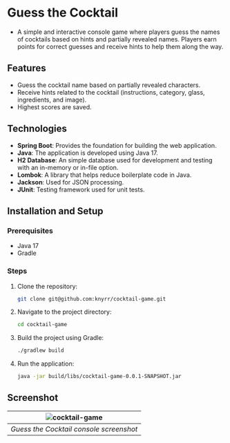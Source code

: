 # Guess the Cocktail

- A simple and interactive console game where players guess the names of cocktails based on hints and partially revealed names. Players earn points for correct guesses and receive hints to help them along the way.

## Features

- Guess the cocktail name based on partially revealed characters.
- Receive hints related to the cocktail (instructions, category, glass, ingredients, and image).
- Highest scores are saved.

## Technologies

- **Spring Boot**: Provides the foundation for building the web application.
- **Java**: The application is developed using Java 17.
- **H2 Database**: An simple database used for development and testing with an in-memory or in-file option.
- **Lombok**: A library that helps reduce boilerplate code in Java.
- **Jackson**: Used for JSON processing.
- **JUnit**: Testing framework used for unit tests.

## Installation and Setup

### Prerequisites

- Java 17
- Gradle

### Steps

1. Clone the repository:

   ```bash
   git clone git@github.com:knyrr/cocktail-game.git
   ```

2. Navigate to the project directory:

   ```bash
   cd cocktail-game
   ```

3. Build the project using Gradle:

   ```bash
   ./gradlew build
   ```

4. Run the application:
   ```bash
   java -jar build/libs/cocktail-game-0.0.1-SNAPSHOT.jar
   ```

## Screenshot

| ![cocktail-game](https://github.com/user-attachments/assets/18a5910b-06cf-4271-ae07-5ed8d33bb1f3) |
| :-----------------------------------------------------------------------------------------------: |
|                              _Guess the Cocktail console screenshot_                              |
